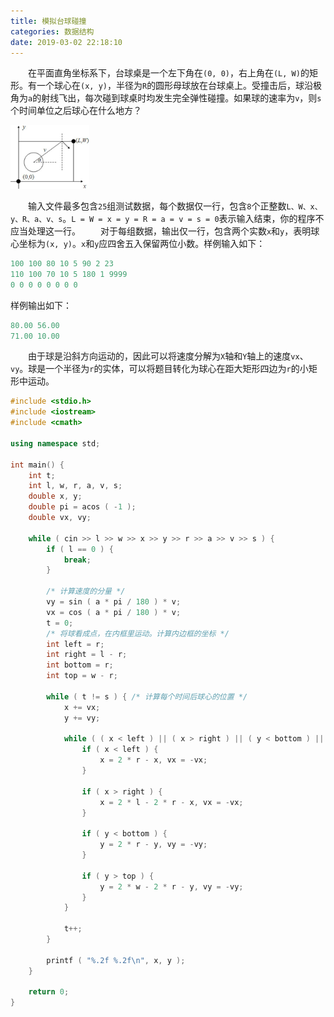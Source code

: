 ```yaml
---
title: 模拟台球碰撞
categories: 数据结构
date: 2019-03-02 22:18:10
---
```

&emsp;&emsp;在平面直角坐标系下，台球桌是一个左下角在`(0, 0)`，右上角在`(L, W)`的矩形。有一个球心在`(x, y)`，半径为`R`的圆形母球放在台球桌上。受撞击后，球沿极角为`a`的射线飞出，每次碰到球桌时均发生完全弹性碰撞。如果球的速率为`v`，则`s`个时间单位之后球心在什么地方？<!--more-->

<img src="./模拟台球碰撞/1.png" width=25%>

&emsp;&emsp;输入文件最多包含`25`组测试数据，每个数据仅一行，包含`8`个正整数`L、W、x、y、R、a、v、s`。`L = W = x = y = R = a = v = s = 0`表示输入结束，你的程序不应当处理这一行。
&emsp;&emsp;对于每组数据，输出仅一行，包含两个实数`x`和`y`，表明球心坐标为`(x, y)`。`x`和`y`应四舍五入保留两位小数。样例输入如下：

``` cpp
100 100 80 10 5 90 2 23
110 100 70 10 5 180 1 9999
0 0 0 0 0 0 0 0
```

样例输出如下：

``` cpp
80.00 56.00
71.00 10.00
```

&emsp;&emsp;由于球是沿斜方向运动的，因此可以将速度分解为`X`轴和`Y`轴上的速度`vx`、`vy`。球是一个半径为`r`的实体，可以将题目转化为球心在距大矩形四边为`r`的小矩形中运动。

``` cpp
#include <stdio.h>
#include <iostream>
#include <cmath>

using namespace std;

int main() {
    int t;
    int l, w, r, a, v, s;
    double x, y;
    double pi = acos ( -1 );
    double vx, vy;

    while ( cin >> l >> w >> x >> y >> r >> a >> v >> s ) {
        if ( l == 0 ) {
            break;
        }

        /* 计算速度的分量 */
        vy = sin ( a * pi / 180 ) * v;
        vx = cos ( a * pi / 180 ) * v;
        t = 0;
        /* 将球看成点，在内框里运动。计算内边框的坐标 */
        int left = r;
        int right = l - r;
        int bottom = r;
        int top = w - r;

        while ( t != s ) { /* 计算每个时间后球心的位置 */
            x += vx;
            y += vy;

            while ( ( x < left ) || ( x > right ) || ( y < bottom ) || ( y > top ) ) {
                if ( x < left ) {
                    x = 2 * r - x, vx = -vx;
                }

                if ( x > right ) {
                    x = 2 * l - 2 * r - x, vx = -vx;
                }

                if ( y < bottom ) {
                    y = 2 * r - y, vy = -vy;
                }

                if ( y > top ) {
                    y = 2 * w - 2 * r - y, vy = -vy;
                }
            }

            t++;
        }

        printf ( "%.2f %.2f\n", x, y );
    }

    return 0;
}
```